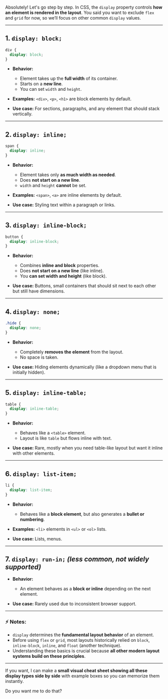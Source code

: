 Absolutely! Let's go step by step. In CSS, the `display` property controls **how an element is rendered in the layout**. You said you want to exclude `flex` and `grid` for now, so we’ll focus on other common `display` values.

---

## 1. `display: block;`

```css
div {
  display: block;
}
```

* **Behavior:**

  * Element takes up the **full width** of its container.
  * Starts on a **new line**.
  * You can set `width` and `height`.
* **Examples:** `<div>`, `<p>`, `<h1>` are block elements by default.
* **Use case:** For sections, paragraphs, and any element that should stack vertically.

---

## 2. `display: inline;`

```css
span {
  display: inline;
}
```

* **Behavior:**

  * Element takes only **as much width as needed**.
  * Does **not start on a new line**.
  * `width` and `height` **cannot** be set.
* **Examples:** `<span>`, `<a>` are inline elements by default.
* **Use case:** Styling text within a paragraph or links.

---

## 3. `display: inline-block;`

```css
button {
  display: inline-block;
}
```

* **Behavior:**

  * Combines **inline and block** properties.
  * Does **not start on a new line** (like inline).
  * You **can set width and height** (like block).
* **Use case:** Buttons, small containers that should sit next to each other but still have dimensions.

---

## 4. `display: none;`

```css
.hide {
  display: none;
}
```

* **Behavior:**

  * Completely **removes the element** from the layout.
  * No space is taken.
* **Use case:** Hiding elements dynamically (like a dropdown menu that is initially hidden).

---

## 5. `display: inline-table;`

```css
table {
  display: inline-table;
}
```

* **Behavior:**

  * Behaves like a `<table>` element.
  * Layout is like `table` but flows inline with text.
* **Use case:** Rare, mostly when you need table-like layout but want it inline with other elements.

---

## 6. `display: list-item;`

```css
li {
  display: list-item;
}
```

* **Behavior:**

  * Behaves like a **block element**, but also generates a **bullet or numbering**.
* **Examples:** `<li>` elements in `<ul>` or `<ol>` lists.
* **Use case:** Lists, menus.

---

## 7. `display: run-in;` *(less common, not widely supported)*

* **Behavior:**

  * An element behaves as a **block or inline** depending on the next element.
* **Use case:** Rarely used due to inconsistent browser support.

---

### ⚡ Notes:

* `display` determines the **fundamental layout behavior** of an element.
* Before using `flex` or `grid`, most layouts historically relied on `block`, `inline-block`, `inline`, and `float` (another technique).
* Understanding these basics is crucial because **all other modern layout systems build on these principles**.

---

If you want, I can make a **small visual cheat sheet showing all these display types side by side** with example boxes so you can memorize them instantly.

Do you want me to do that?
